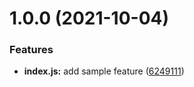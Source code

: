# 1.0.0 (2021-10-04)


### Features

* **index.js:** add sample feature ([6249111](https://github.com/tukasz/semantically-released/commit/62491117c852d96df3ac455e43cba04c2e867e60))
